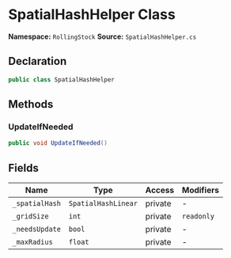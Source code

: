 # SpatialHashHelper Class

**Namespace:** `RollingStock`
**Source:** `SpatialHashHelper.cs`

## Declaration

```csharp
public class SpatialHashHelper
```

## Methods

### UpdateIfNeeded

```csharp
public void UpdateIfNeeded()
```

## Fields

| Name | Type | Access | Modifiers |
|------|------|--------|-----------|
| `_spatialHash` | `SpatialHashLinear` | private | - |
| `_gridSize` | `int` | private | `readonly` |
| `_needsUpdate` | `bool` | private | - |
| `_maxRadius` | `float` | private | - |

